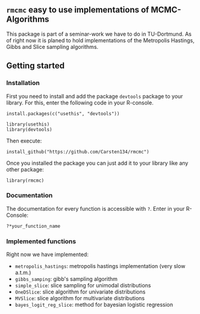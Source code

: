 ## `rmcmc` easy to use implementations of MCMC-Algorithms
This package is part of a seminar-work we have to do in TU-Dortmund. As of right now it is planed to hold implementations of the Metropolis Hastings, Gibbs and Slice sampling algorithms.

## Getting started
### Installation
First you need to install and add the package `devtools` package to your library. For this, enter the following code in your R-console.

```{R}
install.packages(c("usethis", "devtools"))

library(usethis)
library(devtools)
```

Then execute:
```{R}
install_github("https://github.com/Carsten134/rmcmc")
```

Once you installed the package you can just add it to your library like any other package:
```{R}
library(rmcmc)
```
### Documentation
The documentation for every function is accessible with `?`. Enter in your R-Console:
```{r}
?*your_function_name
```

### Implemented functions
Right now we have implemented:
- `metropolis_hastings`: metropolis hastings implementation (very slow a.t.m.)
- `gibbs_samping`: gibb's sampling algorithm
- `simple_slice`: slice sampling for unimodal distributions
- `OneDSlice`: slice algorithm for univariate distributions
- `MVSlice`: slice algorithm for multivariate distributions
- `bayes_logit_reg_slice`: method for bayesian logistic regression